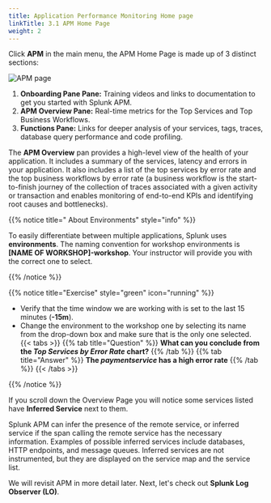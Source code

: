 ```yaml
---
title: Application Performance Monitoring Home page
linkTitle: 3.1 APM Home Page 
weight: 2
---
```

 
Click **APM** in the main menu, the APM Home Page is made up of 3 distinct sections:

![APM page](../images/apm-main.png)

1. **Onboarding Pane Pane:** Training videos and links to documentation to get you started with Splunk APM.
2. **APM Overview Pane:** Real-time metrics for the Top Services and Top Business Workflows.
3. **Functions Pane:** Links for deeper analysis of your services, tags, traces, database query performance and code profiling.

The **APM Overview** pan provides a high-level view of the health of your application. It includes a summary of the services, latency and errors in your application. It also includes a list of the top services by error rate and the top business workflows by error rate (a business workflow is the start-to-finish journey of the collection of traces associated with a given activity or transaction and enables monitoring of end-to-end KPIs and identifying root causes and bottlenecks).

{{% notice title=" About Environments" style="info" %}}

To easily differentiate between multiple applications, Splunk uses **environments**. The naming convention for workshop environments is **[NAME OF WORKSHOP]-workshop**. Your instructor will provide you with the correct one to select.

{{% /notice %}}

{{% notice title="Exercise" style="green" icon="running" %}}

* Verify that the time window we are working with is set to the last 15 minutes (**-15m**).
* Change the environment to the workshop one by selecting its name from the drop-down box and make sure that is the only one selected.
{{< tabs >}}
{{% tab title="Question" %}}
**What can you conclude from the *Top Services by Error Rate* chart?**
{{% /tab %}}
{{% tab title="Answer" %}}
**The *paymentservice* has a high error rate**
{{% /tab %}}
{{< /tabs >}}
<!--
* Click on the Explore Tile in the Function Pane. This will bring us to the automatically generated map of our services. This map shows how the services interact together based on the trace data being sent to Splunk Observability Cloud.
-->
{{% /notice %}}

If you scroll down the Overview Page you will notice some services listed have **Inferred Service** next to them.

Splunk APM can infer the presence of the remote service, or inferred service if the span calling the remote service has the necessary information. Examples of possible inferred services include databases, HTTP endpoints, and message queues. Inferred services are not instrumented, but they are displayed on the service map and the service list.

We will revisit APM in more detail later. Next, let's check out **Splunk Log Observer (LO)**.
